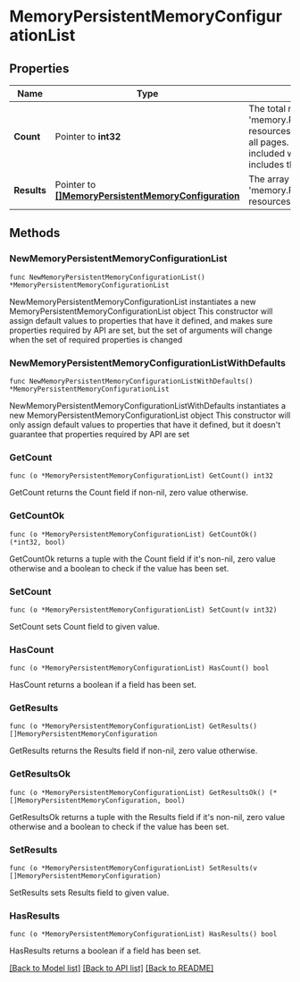 # MemoryPersistentMemoryConfigurationList

## Properties

Name | Type | Description | Notes
------------ | ------------- | ------------- | -------------
**Count** | Pointer to **int32** | The total number of &#39;memory.PersistentMemoryConfiguration&#39; resources matching the request, accross all pages. The &#39;Count&#39; attribute is included when the HTTP GET request includes the &#39;$inlinecount&#39; parameter. | [optional] 
**Results** | Pointer to [**[]MemoryPersistentMemoryConfiguration**](memory.PersistentMemoryConfiguration.md) | The array of &#39;memory.PersistentMemoryConfiguration&#39; resources matching the request. | [optional] 

## Methods

### NewMemoryPersistentMemoryConfigurationList

`func NewMemoryPersistentMemoryConfigurationList() *MemoryPersistentMemoryConfigurationList`

NewMemoryPersistentMemoryConfigurationList instantiates a new MemoryPersistentMemoryConfigurationList object
This constructor will assign default values to properties that have it defined,
and makes sure properties required by API are set, but the set of arguments
will change when the set of required properties is changed

### NewMemoryPersistentMemoryConfigurationListWithDefaults

`func NewMemoryPersistentMemoryConfigurationListWithDefaults() *MemoryPersistentMemoryConfigurationList`

NewMemoryPersistentMemoryConfigurationListWithDefaults instantiates a new MemoryPersistentMemoryConfigurationList object
This constructor will only assign default values to properties that have it defined,
but it doesn't guarantee that properties required by API are set

### GetCount

`func (o *MemoryPersistentMemoryConfigurationList) GetCount() int32`

GetCount returns the Count field if non-nil, zero value otherwise.

### GetCountOk

`func (o *MemoryPersistentMemoryConfigurationList) GetCountOk() (*int32, bool)`

GetCountOk returns a tuple with the Count field if it's non-nil, zero value otherwise
and a boolean to check if the value has been set.

### SetCount

`func (o *MemoryPersistentMemoryConfigurationList) SetCount(v int32)`

SetCount sets Count field to given value.

### HasCount

`func (o *MemoryPersistentMemoryConfigurationList) HasCount() bool`

HasCount returns a boolean if a field has been set.

### GetResults

`func (o *MemoryPersistentMemoryConfigurationList) GetResults() []MemoryPersistentMemoryConfiguration`

GetResults returns the Results field if non-nil, zero value otherwise.

### GetResultsOk

`func (o *MemoryPersistentMemoryConfigurationList) GetResultsOk() (*[]MemoryPersistentMemoryConfiguration, bool)`

GetResultsOk returns a tuple with the Results field if it's non-nil, zero value otherwise
and a boolean to check if the value has been set.

### SetResults

`func (o *MemoryPersistentMemoryConfigurationList) SetResults(v []MemoryPersistentMemoryConfiguration)`

SetResults sets Results field to given value.

### HasResults

`func (o *MemoryPersistentMemoryConfigurationList) HasResults() bool`

HasResults returns a boolean if a field has been set.


[[Back to Model list]](../README.md#documentation-for-models) [[Back to API list]](../README.md#documentation-for-api-endpoints) [[Back to README]](../README.md)


